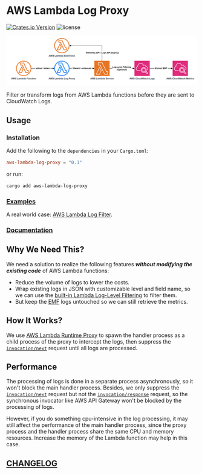 # AWS Lambda Log Proxy

[![Crates.io Version](https://img.shields.io/crates/v/aws-lambda-log-proxy?style=flat-square)](https://crates.io/crates/aws-lambda-log-proxy)
![license](https://img.shields.io/github/license/DiscreteTom/aws-lambda-log-proxy?style=flat-square)

![log-flow](./img/log-flow.png)

Filter or transform logs from AWS Lambda functions before they are sent to CloudWatch Logs.

## Usage

### Installation

Add the following to the `dependencies` in your `Cargo.toml`:

```toml
aws-lambda-log-proxy = "0.1"
```

or run:

```bash
cargo add aws-lambda-log-proxy
```

### [Examples](./examples)

A real world case: [AWS Lambda Log Filter](https://github.com/DiscreteTom/aws-lambda-log-filter).

### [Documentation](https://docs.rs/aws-lambda-log-proxy/0.1.0)

## Why We Need This?

We need a solution to realize the following features **_without modifying the existing code_** of AWS Lambda functions:

- Reduce the volume of logs to lower the costs.
- Wrap existing logs in JSON with customizable level and field name, so we can use the [built-in Lambda Log-Level Filtering](https://aws.amazon.com/blogs/compute/introducing-advanced-logging-controls-for-aws-lambda-functions/) to filter them.
- But keep the [EMF](https://docs.aws.amazon.com/AmazonCloudWatch/latest/monitoring/CloudWatch_Embedded_Metric_Format_Specification.html) logs untouched so we can still retrieve the metrics.

## How It Works?

We use [AWS Lambda Runtime Proxy](https://github.com/DiscreteTom/aws-lambda-runtime-proxy) to spawn the handler process as a child process of the proxy to intercept the logs, then suppress the [`invocation/next`](https://docs.aws.amazon.com/lambda/latest/dg/runtimes-api.html#runtimes-api-next) request until all logs are processed.

## Performance

The processing of logs is done in a separate process asynchronously, so it won't block the main handler process. Besides, we only suppress the [`invocation/next`](https://docs.aws.amazon.com/lambda/latest/dg/runtimes-api.html#runtimes-api-next) request but not the [`invocation/response`](https://docs.aws.amazon.com/lambda/latest/dg/runtimes-api.html#runtimes-api-response) request, so the synchronous invocator like AWS API Gateway won't be blocked by the processing of logs.

However, if you do something cpu-intensive in the log processing, it may still affect the performance of the main handler process, since the proxy process and the handler process share the same CPU and memory resources. Increase the memory of the Lambda function may help in this case.

## [CHANGELOG](./CHANGELOG.md)
